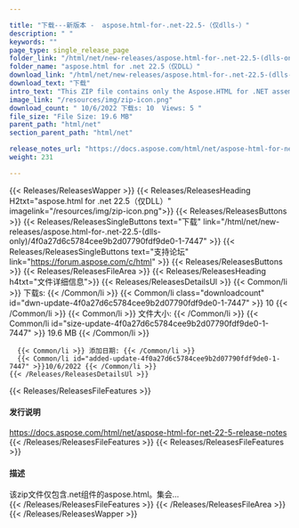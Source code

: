 ```yaml
---

title: "下载---新版本 -  aspose.html-for-.net-22.5-（仅dlls-）"
description: " "
keywords: ""
page_type: single_release_page
folder_link: "/html/net/new-releases/aspose.html-for-.net-22.5-(dlls-only)/"
folder_name: "aspose.html for .net 22.5（仅DLL）"
download_link: "/html/net/new-releases/aspose.html-for-.net-22.5-(dlls-only)/4f0a27d6c5784cee9b2d07790fdf9de0-1-7447"
download_text: "下载"
intro_text: "This ZIP file contains only the Aspose.HTML for .NET assemblies. The assemblies ..."
image_link: "/resources/img/zip-icon.png"
download_count: " 10/6/2022 下载s: 10  Views: 5 "
file_size: "File Size: 19.6 MB"
parent_path: "html/net"
section_parent_path: "html/net"

release_notes_url: "https://docs.aspose.com/html/net/aspose-html-for-net-22-5-release-notes"
weight: 231

---
```


{{< Releases/ReleasesWapper >}}
  {{< Releases/ReleasesHeading H2txt="aspose.html for .net 22.5（仅DLL）" imagelink="/resources/img/zip-icon.png">}}
  {{< Releases/ReleasesButtons >}}
    {{< Releases/ReleasesSingleButtons text="下载" link="/html/net/new-releases/aspose.html-for-.net-22.5-(dlls-only)/4f0a27d6c5784cee9b2d07790fdf9de0-1-7447" >}}
    {{< Releases/ReleasesSingleButtons text="支持论坛" link="https://forum.aspose.com/c/html" >}}
  {{< Releases/ReleasesButtons >}}
  {{< Releases/ReleasesFileArea >}}
    {{< Releases/ReleasesHeading h4txt="文件详细信息">}}
    {{< Releases/ReleasesDetailsUl >}}
      {{< Common/li >}} 下载s: {{< /Common/li >}}
      {{< Common/li class="downloadcount" id="dwn-update-4f0a27d6c5784cee9b2d07790fdf9de0-1-7447" >}} 10 {{< /Common/li >}}
      {{< Common/li >}} 文件大小: {{< /Common/li >}}
      {{< Common/li id="size-update-4f0a27d6c5784cee9b2d07790fdf9de0-1-7447" >}} 19.6 MB {{< /Common/li >}}

      {{< Common/li >}} 添加日期: {{< /Common/li >}}
      {{< Common/li id="added-update-4f0a27d6c5784cee9b2d07790fdf9de0-1-7447" >}}10/6/2022 {{< /Common/li >}}
    {{< /Releases/ReleasesDetailsUl >}}

  {{< Releases/ReleasesFileFeatures >}}
      <h4>发行说明</h4><div><a href='https://docs.aspose.com/html/net/aspose-html-for-net-22-5-release-notes'>https://docs.aspose.com/html/net/aspose-html-for-net-22-5-release-notes</a></div>
  {{< /Releases/ReleasesFileFeatures >}}
  {{< Releases/ReleasesFileFeatures >}}
      <h4>描述</h4><div class="HTMLDescription">该zip文件仅包含.net组件的aspose.html。集会...</div>
  {{< /Releases/ReleasesFileFeatures >}}
 {{< /Releases/ReleasesFileArea >}}
{{< /Releases/ReleasesWapper >}}


